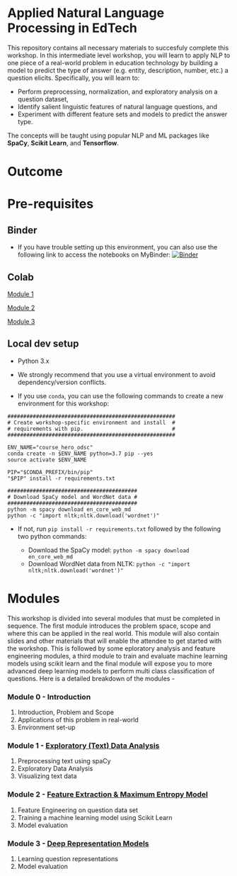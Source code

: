 # Applied Natural Language Processing in EdTech

This repository contains all necessary materials to succesfuly complete this workshop. In this intermediate level workshop, you will learn to apply NLP to one piece of a real-world problem in education technology by building a model to predict the type of answer (e.g. entity, description, number, etc.) a question elicits. Specifically, you will learn to: 

- Perform preprocessing, normalization, and exploratory analysis on a question dataset,
- Identify salient linguistic features of natural language questions, and
- Experiment with different feature sets and models to predict the answer type.

The concepts will be taught using popular NLP and ML packages like **SpaCy**, **Scikit Learn**, and **Tensorflow**.


# Outcome


# Pre-requisites

## Binder
- If you have trouble setting up this environment, you can also use the following link to access the notebooks on MyBinder: 
[![Binder](https://mybinder.org/badge_logo.svg)](https://mybinder.org/v2/gh/coursehero/ai-odsc-workshop-2019/dev)

## Colab
[Module 1](https://colab.research.google.com/github/coursehero/ai-odsc-workshop-2019/blob/dev/Module%201-Exploratory%20Data%20Analysis.ipynb)

[Module 2](https://colab.research.google.com/github/coursehero/ai-odsc-workshop-2019/blob/dev/Module%202-Feature%20Extraction%20and%20Classification.ipynb)

[Module 3](https://colab.research.google.com/github/coursehero/ai-odsc-workshop-2019/blob/dev/Module%203-Deep%20Learning%20Classification.ipynb)


## Local dev setup
- Python 3.x
- We strongly recommend that you use a virtual environment to avoid dependency/version conflicts.

- If you use `conda`, you can use the following commands to create a new environment for this workshop:
```
#####################################################
# Create workshop-specific environment and install  #
# requirements with pip.                            #
#####################################################

ENV_NAME="course_hero_odsc"
conda create -n $ENV_NAME python=3.7 pip --yes
source activate $ENV_NAME

PIP="$CONDA_PREFIX/bin/pip"
"$PIP" install -r requirements.txt

#########################################
# Download SpaCy model and WordNet data #
#########################################
python -m spacy download en_core_web_md
python -c "import nltk;nltk.download('wordnet')"
```
- If not, run `pip install -r requirements.txt` followed by the following two python commands:

  - Download the SpaCy model: `python -m spacy download en_core_web_md`
  - Download WordNet data from NLTK: `python -c "import nltk;nltk.download('wordnet')"`

# Modules

This workshop is divided into several modules that must be completed in sequence. The first  module introduces the problem space, scope and where this can be applied in the real world. This module will also contain slides and other materials that will enable the attendee to get started with the workshop. This is followed by some eploratory analysis and feature engineering modules, a third module to train and evaluate machine learning models using scikit learn and the final module will expose you to more advanced deep learning models to perform multi class classification of questions. Here is a detailed breakdown of the modules - 

### Module 0 - Introduction

1. Introduction, Problem and Scope
2. Applications of this problem in real-world
3. Environment set-up


### Module 1 - [Exploratory (Text) Data Analysis](https://github.com/coursehero/ai-odsc-workshop-2019/blob/dev/Module%201-Exploratory%20Data%20Analysis.ipynb)

1. Preprocessing text using spaCy
2. Exploratory Data Analysis 
3. Visualizing text data 

### Module 2 - [Feature Extraction & Maximum Entropy Model](https://github.com/coursehero/ai-odsc-workshop-2019/blob/dev/Module%202-Feature%20Extraction%20and%20Classification.ipynb)

1. Feature Engineering on question data set
2. Training a machine learning model using Scikit Learn
3. Model evaluation


### Module 3 - [Deep Representation Models](https://github.com/coursehero/ai-odsc-workshop-2019/blob/dev/Module%203-Deep%20Learning%20Classification.ipynb)

1. Learning question representations
2. Model evaluation
